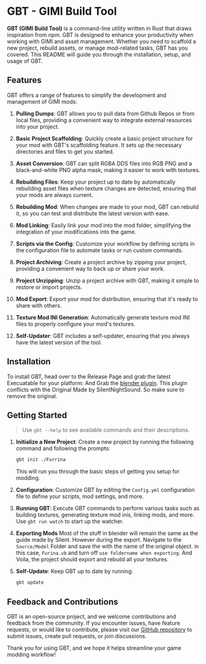# GBT - GIMI Build Tool

**GBT (GIMI Build Tool)** is a command-line utility written in Rust that draws inspiration from npm. GBT is designed to enhance your productivity when working with GIMI and asset management. Whether you need to scaffold a new project, rebuild assets, or manage mod-related tasks, GBT has you covered. This README will guide you through the installation, setup, and usage of GBT.

## Features
GBT offers a range of features to simplify the development and management of GIMI mods:

1. **Pulling Dumps**: GBT allows you to pull data from Github Repos or from local files, providing a convenient way to integrate external resources into your project.

2. **Basic Project Scaffolding**: Quickly create a basic project structure for your mod with GBT's scaffolding feature. It sets up the necessary directories and files to get you started.

3. **Asset Conversion**: GBT can split RGBA DDS files into RGB PNG and a black-and-white PNG alpha mask, making it easier to work with textures.

4. **Rebuilding Files**: Keep your project up to date by automatically rebuilding asset files when texture changes are detected, ensuring that your mods are always current.

5. **Rebuilding Mod**: When changes are made to your mod, GBT can rebuild it, so you can test and distribute the latest version with ease.

6. **Mod Linking**: Easily link your mod into the mod folder, simplifying the integration of your modifications into the game.

7. **Scripts via the Config**: Customize your workflow by defining scripts in the configuration file to automate tasks or run custom commands.

8. **Project Archiving**: Create a project archive by zipping your project, providing a convenient way to back up or share your work.

9. **Project Unzipping**: Unzip a project archive with GBT, making it simple to restore or import projects.

10. **Mod Export**: Export your mod for distribution, ensuring that it's ready to share with others.

11. **Texture Mod INI Generation**: Automatically generate texture mod INI files to properly configure your mod's textures.

12. **Self-Updater**: GBT includes a self-updater, ensuring that you always have the latest version of the tool.

## Installation

To install GBT, head over to the Release Page and grab the latest Execuatable for your platform:
And Grab the [blender plugin](https://github.com/Flamindemigod/AGMG-Tools/blob/master/Blender/blender_3dmigoto_plugin.py). This plugin conflicts with the Original Made by SilentNightSound. So make sure to remove the original.
## Getting Started
> Use `gbt --help` to see available commands and their descriptions.

1. **Initialize a New Project**: Create a new project by running the following command and following the prompts:

   ```bash
   gbt init ./Furrina
   ```
   This will run you through the basic steps of getting you setup for modding.

2. **Configuration**: Customize GBT by editing the `Config.yml` configuration file to define your scripts, mod settings, and more. 

3. **Running GBT**: Execute GBT commands to perform various tasks such as building textures, generating texture mod inis, linking mods, and more. Use `gbt run watch` to start up the watcher. 

4. **Exporting Mods** Most of the stuff in blender will remain the same as the guide made by Silent. However during the export. Navigate to the `Source/Model` Folder and save the with the name of the original object. in this case, `Furina.vb` and turn off `use foldername when exporting`. And Voila, the project should export and rebuild all your textures.

5. **Self-Update**: Keep GBT up to date by running:

   ```bash
   gbt update
   ```

## Feedback and Contributions

GBT is an open-source project, and we welcome contributions and feedback from the community. If you encounter issues, have feature requests, or would like to contribute, please visit our [GitHub repository](https://github.com/Flamindemigod/AGMG-Tools) to submit issues, create pull requests, or join discussions.

Thank you for using GBT, and we hope it helps streamline your game modding workflow!
